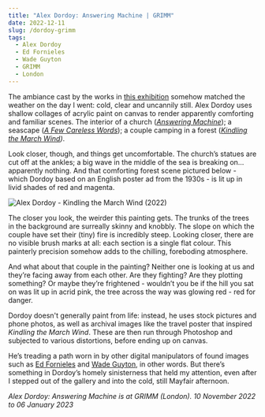 ```yaml
---
title: "Alex Dordoy: Answering Machine | GRIMM"
date: 2022-12-11
slug: /dordoy-grimm
tags:
  - Alex Dordoy
  - Ed Fornieles
  - Wade Guyton
  - GRIMM
  - London
---
```


The ambiance cast by the works in [this exhibition](https://grimmgallery.com/exhibitions/236-alex-dordoy-answering-machine/) somehow matched the weather on the day I went: cold, clear and uncannily still. Alex Dordoy uses shallow collages of acrylic paint on canvas to render apparently comforting and familiar scenes. The interior of a church (*[Answering Machine](https://grimmgallery.com/exhibitions/236/works/artworks-23265-alex-dordoy-answering-machine-2022/)*); a seascape (*[A Few Careless Words](https://grimmgallery.com/exhibitions/236/works/artworks-23261-alex-dordoy-a-few-careless-words-2022/)*); a couple camping in a forest (*[Kindling the March Wind](https://grimmgallery.com/exhibitions/236/works/artworks-23264-alex-dordoy-kindling-the-march-wind-2022/))*.

Look closer, though, and things get uncomfortable. The church’s statues are cut off at the ankles; a big wave in the middle of the sea is breaking on… apparently nothing. And that comforting forest scene pictured below - which Dordoy based on an English poster ad from the 1930s - is lit up in livid shades of red and magenta.

![Alex Dordoy - Kindling the March Wind (2022)](/grimm-dordoy-1.jpeg)

The closer you look, the weirder this painting gets. The trunks of the trees in the background are surreally skinny and knobbly. The slope on which the couple have set their (tiny) fire is incredibly steep. Looking closer, there are no visible brush marks at all: each section is a single flat colour. This painterly precision somehow adds to the chilling, foreboding atmosphere.

And what about that couple in the painting? Neither one is looking at us and they’re facing away from each other. Are they fighting? Are they plotting something? Or maybe they’re frightened - wouldn’t you be if the hill you sat on was lit up in acrid pink, the tree across the way was glowing red - red for danger.

Dordoy doesn't generally paint from life: instead, he uses stock pictures and phone photos, as well as archival images like the travel poster that inspired *Kindling the March Wind*. These are then run through Photoshop and subjected to various distortions, before ending up on canvas.

He’s treading a path worn in by other digital manipulators of found images such as [Ed Fornieles](/posts/fornieles-carlos) and [Wade Guyton](/posts/guyton-moma), in other words. But there’s something in Dordoy’s homely sinisterness that held my attention, even after I stepped out of the gallery and into the cold, still Mayfair afternoon.

*Alex Dordoy: Answering Machine is at GRIMM (London). 10 November 2022 to 06 January 2023*
